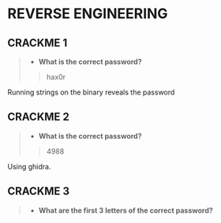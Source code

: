 # REVERSE ENGINEERING

## CRACKME 1
> - **What is the correct password?**
>> hax0r

Running strings on the binary reveals the password

## CRACKME 2
> - **What is the correct password?**
>> 4988

Using ghidra.

## CRACKME 3
> - **What are the first 3 letters of the correct password?**
>>